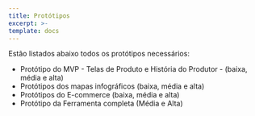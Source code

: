 ```yaml
---
title: Protótipos
excerpt: >-
template: docs
---
```


Estão listados abaixo todos os protótipos necessários:

* Protótipo do MVP - Telas de Produto e História do Produtor - (baixa, média e alta)
* Protótipos dos mapas infográficos (baixa, média e alta)
* Protótipos do E-commerce (baixa, média e alta)
* Protótipo da Ferramenta completa (Média e Alta)

